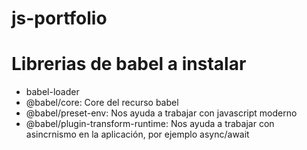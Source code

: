 # js-portfolio

# Librerias de babel a instalar
- babel-loader
- @babel/core: Core del recurso babel
- @babel/preset-env: Nos ayuda a trabajar con javascript moderno
- @babel/plugin-transform-runtime: Nos ayuda a trabajar con asincrnismo en la aplicación, por ejemplo async/await
